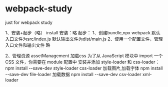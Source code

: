 # webpack-study
just for webpack study

1、安装+起步（略） install
    安装：略
    起步：
        1、创建bundle,npx webpack
            默认入口文件为src/index.js
            默认输出文件为dist/main.js
        2、使用一个配置文件，管理入口文件和输出文件
            略
   
2、管理资源 assetManagement
    加载css
        为了从 JavaScript 模块中 import 一个 CSS 文件，你需要在 module 配置中 安装并添加 style-loader 和 css-loader：
        npm install --save-dev style-loader css-loader
    加载图片,加载字体
        npm install --save-dev file-loader
    加载数据
        npm install --save-dev csv-loader xml-loader
        
        
    
    